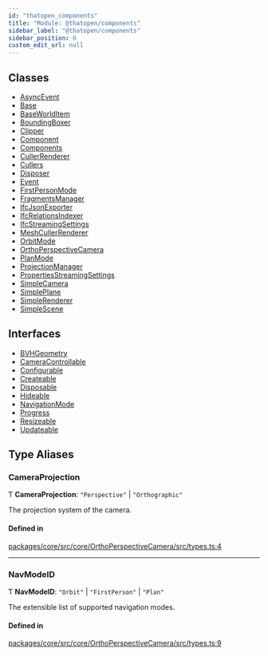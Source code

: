 ```yaml
---
id: "thatopen_components"
title: "Module: @thatopen/components"
sidebar_label: "@thatopen/components"
sidebar_position: 0
custom_edit_url: null
---
```


## Classes

- [AsyncEvent](../classes/thatopen_components.AsyncEvent.md)
- [Base](../classes/thatopen_components.Base.md)
- [BaseWorldItem](../classes/thatopen_components.BaseWorldItem.md)
- [BoundingBoxer](../classes/thatopen_components.BoundingBoxer.md)
- [Clipper](../classes/thatopen_components.Clipper.md)
- [Component](../classes/thatopen_components.Component.md)
- [Components](../classes/thatopen_components.Components.md)
- [CullerRenderer](../classes/thatopen_components.CullerRenderer.md)
- [Cullers](../classes/thatopen_components.Cullers.md)
- [Disposer](../classes/thatopen_components.Disposer.md)
- [Event](../classes/thatopen_components.Event.md)
- [FirstPersonMode](../classes/thatopen_components.FirstPersonMode.md)
- [FragmentsManager](../classes/thatopen_components.FragmentsManager.md)
- [IfcJsonExporter](../classes/thatopen_components.IfcJsonExporter.md)
- [IfcRelationsIndexer](../classes/thatopen_components.IfcRelationsIndexer.md)
- [IfcStreamingSettings](../classes/thatopen_components.IfcStreamingSettings.md)
- [MeshCullerRenderer](../classes/thatopen_components.MeshCullerRenderer.md)
- [OrbitMode](../classes/thatopen_components.OrbitMode.md)
- [OrthoPerspectiveCamera](../classes/thatopen_components.OrthoPerspectiveCamera.md)
- [PlanMode](../classes/thatopen_components.PlanMode.md)
- [ProjectionManager](../classes/thatopen_components.ProjectionManager.md)
- [PropertiesStreamingSettings](../classes/thatopen_components.PropertiesStreamingSettings.md)
- [SimpleCamera](../classes/thatopen_components.SimpleCamera.md)
- [SimplePlane](../classes/thatopen_components.SimplePlane.md)
- [SimpleRenderer](../classes/thatopen_components.SimpleRenderer.md)
- [SimpleScene](../classes/thatopen_components.SimpleScene.md)

## Interfaces

- [BVHGeometry](../interfaces/thatopen_components.BVHGeometry.md)
- [CameraControllable](../interfaces/thatopen_components.CameraControllable.md)
- [Configurable](../interfaces/thatopen_components.Configurable.md)
- [Createable](../interfaces/thatopen_components.Createable.md)
- [Disposable](../interfaces/thatopen_components.Disposable.md)
- [Hideable](../interfaces/thatopen_components.Hideable.md)
- [NavigationMode](../interfaces/thatopen_components.NavigationMode.md)
- [Progress](../interfaces/thatopen_components.Progress.md)
- [Resizeable](../interfaces/thatopen_components.Resizeable.md)
- [Updateable](../interfaces/thatopen_components.Updateable.md)

## Type Aliases

### CameraProjection

Ƭ **CameraProjection**: ``"Perspective"`` \| ``"Orthographic"``

The projection system of the camera.

#### Defined in

[packages/core/src/core/OrthoPerspectiveCamera/src/types.ts:4](https://github.com/ThatOpen/engine_components/blob/7affdb6/packages/core/src/core/OrthoPerspectiveCamera/src/types.ts#L4)

___

### NavModeID

Ƭ **NavModeID**: ``"Orbit"`` \| ``"FirstPerson"`` \| ``"Plan"``

The extensible list of supported navigation modes.

#### Defined in

[packages/core/src/core/OrthoPerspectiveCamera/src/types.ts:9](https://github.com/ThatOpen/engine_components/blob/7affdb6/packages/core/src/core/OrthoPerspectiveCamera/src/types.ts#L9)
